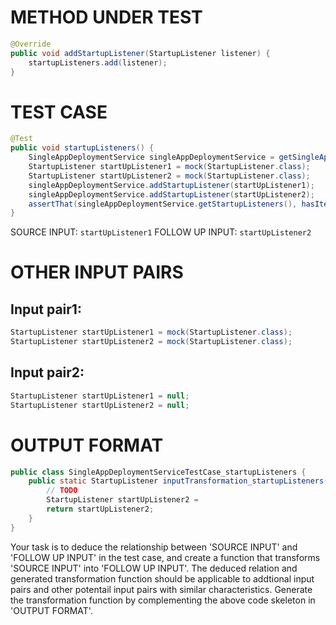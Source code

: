 # METHOD UNDER TEST
```java
@Override
public void addStartupListener(StartupListener listener) {
    startupListeners.add(listener);
}

```


# TEST CASE
```java
@Test
public void startupListeners() {
    SingleAppDeploymentService singleAppDeploymentService = getSingleAppDeploymentService();
    StartupListener startUpListener1 = mock(StartupListener.class);
    StartupListener startUpListener2 = mock(StartupListener.class);
    singleAppDeploymentService.addStartupListener(startUpListener1);
    singleAppDeploymentService.addStartupListener(startUpListener2);
    assertThat(singleAppDeploymentService.getStartupListeners(), hasItems(startUpListener1, startUpListener2));
}

```
SOURCE INPUT: `startUpListener1`
FOLLOW UP INPUT: `startUpListener2`


# OTHER INPUT PAIRS 
## Input pair1:
```java
StartupListener startUpListener1 = mock(StartupListener.class);
StartupListener startUpListener2 = mock(StartupListener.class);
```

## Input pair2:
```java
StartupListener startUpListener1 = null;
StartupListener startUpListener2 = null;
```



# OUTPUT FORMAT
```java
public class SingleAppDeploymentServiceTestCase_startupListeners {
    public static StartupListener inputTransformation_startupListeners(StartupListener startUpListener1)  {
        // TODO
        StartupListener startUpListener2 = 
		return startUpListener2;
    }
}
```
Your task is to deduce the relationship between 'SOURCE INPUT' and 'FOLLOW UP INPUT' in the test case, and create a function that transforms 'SOURCE INPUT' into 'FOLLOW UP INPUT'.
The deduced relation and generated transformation function should be applicable to addtional input pairs and other potentail input pairs with similar characteristics.
Generate the transformation function by complementing the above code skeleton in 'OUTPUT FORMAT'.